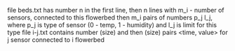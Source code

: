 file beds.txt has number n in the first line,
then n lines with m_i - number of sensors, connected to this flowerbed
then m_i pairs of numbers p_j l_j, where p_j is type of sensor (0 - temp, 1 - humidity)
and l_j is limit for this type
file i-j.txt contains number (size) and then (size) pairs <time, value> for j sensor connected to i flowerbed
